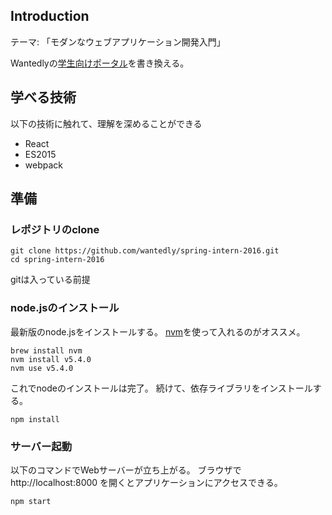 ## Introduction

テーマ: 「モダンなウェブアプリケーション開発入門」

Wantedlyの[学生向けポータル](https://www.wantedly.com/campaign/newgrad)を書き換える。

## 学べる技術

以下の技術に触れて、理解を深めることができる

- React
- ES2015
- webpack


## 準備

### レポジトリのclone

```
git clone https://github.com/wantedly/spring-intern-2016.git
cd spring-intern-2016
```

gitは入っている前提

### node.jsのインストール

最新版のnode.jsをインストールする。
[nvm](https://github.com/creationix/nvm)を使って入れるのがオススメ。

```
brew install nvm
nvm install v5.4.0
nvm use v5.4.0
```

これでnodeのインストールは完了。
続けて、依存ライブラリをインストールする。

```
npm install
```

### サーバー起動

以下のコマンドでWebサーバーが立ち上がる。
ブラウザで http://localhost:8000 を開くとアプリケーションにアクセスできる。

```
npm start
```

